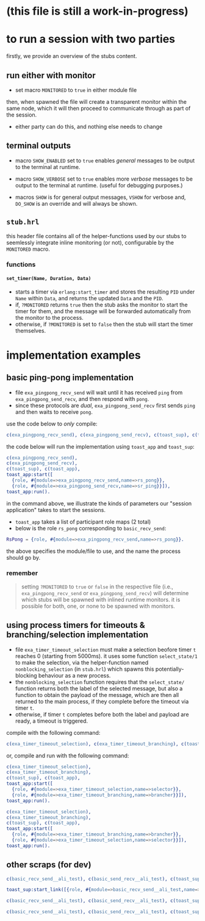 # (this file is still a work-in-progress)
# to run a session with two parties
firstly, we provide an overview of the stubs content.


## run either with monitor

- set macro `MONITORED` to `true` in either module file

then, when spawned the file will create a transparent monitor within the same node, which it will then proceed to communicate through as part of the session.

- either party can do this, and nothing else needs to change

## terminal outputs

- macro `SHOW_ENABLED` set to `true` enables *general* messages to be output to the terminal at runtime.
- macro `SHOW_VERBOSE` set to `true` enables more *verbose* messages to be output to the terminal at runtime. (useful for debugging purposes.)


- macros `SHOW` is for general output messages, `VSHOW` for verbose and, `DO_SHOW` is an override and will always be shown.

## `stub.hrl`

this header file contains all of the helper-functions used by our stubs to seemlessly integrate inline monitoring (or not), configurable by the `MONITORED` macro.

### functions 

#### `set_timer(Name, Duration, Data)` 
- starts a timer via `erlang:start_timer` and stores the resulting `PID` under `Name` within `Data`, and returns the updated `Data` and the `PID`.
- if, `?MONITORED` returns `true` then the stub asks the monitor to start the timer for them, and the message will be forwarded automatically from the monitor to the process.
- otherwise, if `?MONITORED` is set to `false` then the stub will start the timer themselves.

# implementation examples

## basic ping-pong implementation

- file `exa_pingpong_recv_send` will wait until it has received `ping` from `exa_pingpong_send_recv`, and then respond with `pong`.
- since these protocols are *dual*, `exa_pingpong_send_recv` first sends `ping` and then waits to receive `pong`.

use the code below to *only* compile:
```erl
c(exa_pingpong_recv_send), c(exa_pingpong_send_recv), c(toast_sup), c(toast_app).
```

the code below will run the implementation using `toast_app` and `toast_sup`:
```erl
c(exa_pingpong_recv_send), 
c(exa_pingpong_send_recv), 
c(toast_sup), c(toast_app), 
toast_app:start([
  {role, #{module=>exa_pingpong_recv_send,name=>rs_pong}},
  {role, #{module=>exa_pingpong_send_recv,name=>sr_ping}}]),
toast_app:run().
```

in the command above, we illustrate the kinds of parameters our "session application" takes to start the sessions. 
- `toast_app` takes a list of participant role maps (2 total)
- below is the role `rs_pong` corresponding to `basic_recv_send`:
```erl
RsPong = {role, #{module=>exa_pingpong_recv_send,name=>rs_pong}}.
```

the above specifies the module/file to use, and the name the process should go by.

### remember
> setting `?MONITORED` to `true` or `false` in the respective file (i.e., `exa_pingpong_recv_send` or `exa_pingpong_send_recv`) will determine which stubs will be spawned with inlined runtime monitors. it is possible for both, one, or none to be spawned with monitors.



## using process timers for timeouts & branching/selection implementation

- file `exa_timer_timeout_selection` must make a selection beofore timer `t` reaches 0 (starting from 5000ms). 
it uses some function `select_state/1` to make the selection, via the helper-function named `nonblocking_selection` (in `stub.hrl`) which spawns this potentially-blocking behaviour as a new process. 
- the `nonblocking_selection` function requires that the `select_state/` function returns both the label of the selected message, but also a function to obtain the payload of the message, which are then all returned to the main process, if they complete before the timeout via timer `t`.
- otherwise, if timer `t` completes before both the label and payload are ready, a timeout is triggered.

compile with the following command:
```erl
c(exa_timer_timeout_selection), c(exa_timer_timeout_branching), c(toast_sup), c(toast_app).
```

or, compile and run with the following command:
```erl
c(exa_timer_timeout_selection), 
c(exa_timer_timeout_branching), 
c(toast_sup), c(toast_app), 
toast_app:start([
  {role, #{module=>exa_timer_timeout_selection,name=>selector}},
  {role, #{module=>exa_timer_timeout_branching,name=>brancher}}]),
toast_app:run().
```



```erl
c(exa_timer_timeout_selection), 
c(exa_timer_timeout_branching), 
c(toast_sup), c(toast_app), 
toast_app:start([
  {role, #{module=>exa_timer_timeout_branching,name=>brancher}},
  {role, #{module=>exa_timer_timeout_selection,name=>selector}}]),
toast_app:run().
```













## other scraps (for dev)

```erl
c(basic_recv_send__ali_test), c(basic_send_recv__ali_test), c(toast_sup).
```

```erl
toast_sup:start_link([{role, #{module=>basic_recv_send__ali_test,name=>rs_ali}},{role, #{module=>basic_send_recv__ali_test,name>sr_ali}}]).
```

```erl
c(basic_recv_send__ali_test), c(basic_send_recv__ali_test), c(toast_sup), toast_sup:start_link([{role, #{module=>basic_recv_send__ali_test,name=>rs_ali}},{role, #{module=>basic_send_recv__ali_test,name=>sr_ali}}]).
```

```erl
c(basic_recv_send__ali_test), c(basic_send_recv__ali_test), c(toast_sup), basic_recv_send__ali_test:start_link().
```
